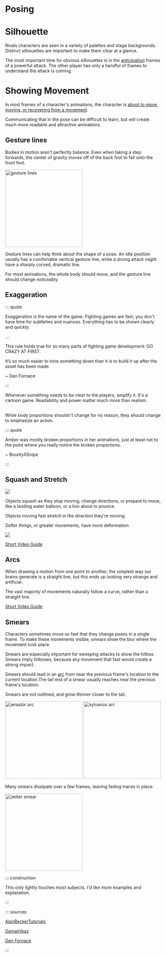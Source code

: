 # Posing

# Silhouette

Rivals characters are seen in a variety of palettes and stage backgrounds. Distinct silhouettes are important to make
them clear at a glance.

<cimg src="https://miro.medium.com/max/500/1*9fCU18CzaD3GYgIqMd42Gw.png" height=250 caption="street fighter silhouettes" />

The most important time for obvious silhouettes is in the [anticipation](anticipation_action_recovery.md#anticipation)
frames of a powerful attack. The other player has only a handful of frames to understand the attack is coming.

# Showing Movement

In most frames of a character's animations, the character
is [about to move, moving, or recovering from a movement](anticipation_action_recovery.md).

Communicating that in the pose can be difficult to learn, but will create much more readable and attractive animations.

## Gesture lines

Bodies in motion aren't perfectly balance. Even when taking a step forwards, the center of gravity moves off of the back
foot to fall onto the front foot.

<img src="https://images-wixmp-ed30a86b8c4ca887773594c2.wixmp.com/f/060c5b2a-d29c-4413-a193-8ea0726072c5/db07u5s-856eca40-086d-4c53-ad23-a59b63bf98cb.png?token=eyJ0eXAiOiJKV1QiLCJhbGciOiJIUzI1NiJ9.eyJzdWIiOiJ1cm46YXBwOiIsImlzcyI6InVybjphcHA6Iiwib2JqIjpbW3sicGF0aCI6IlwvZlwvMDYwYzViMmEtZDI5Yy00NDEzLWExOTMtOGVhMDcyNjA3MmM1XC9kYjA3dTVzLTg1NmVjYTQwLTA4NmQtNGM1My1hZDIzLWE1OWI2M2JmOThjYi5wbmcifV1dLCJhdWQiOlsidXJuOnNlcnZpY2U6ZmlsZS5kb3dubG9hZCJdfQ.DJ9W9Zm9zKJ8uTvSEJMMbCCucVVSdOLXIeTZEp7IcT0" height=250 alt="gesture lines">

Gesture lines can help think about the shape of a pose. An idle position usually has a comfortable vertical gesture
line, while a strong attack might have a sharply curved, dramatic line.

For most animations, the whole body should move, and the gesture line should change noticeably.

## Exaggeration

::: quote

Exaggeration is the name of the game. Fighting games are fast; you don’t have time for subtleties and nuances.
Everything has to be shown clearly and quickly.

...

This rule holds true for so many parts of fighting game development: GO CRAZY AT FIRST.

It’s so much easier to tone something down than it is to build it up after the asset has been made.

~ Dan Fornace

:::

Whenever something needs to be clear to the players, amplify it. It's a cartoon game. Readability and power matter much
more than realism.

\
While body proportions shouldn't change for no reason, they *should* change to emphasize an action.


<cimg src="https://ssb.wiki.gallery/images/5/5b/MarioFairSSBM.gif" caption="In Melee, Mario's fist grows noticeably during his forward-air to improve readability and power." height=150 />

::: quote

<cimg src="https://cdn.discordapp.com/attachments/630864417671741499/674667946492297216/unknown.png" height=250 caption="amber exaggeration - by BountyXSnipe">

Amber was mostly broken proportions in her animations, just at least not to the point where you really notice the broken
proportions.

~ BountyXSnipe

:::

## Squash and Stretch

![](https://miro.medium.com/max/700/1*5G9UyVH76F2PewgFkBRkZA.png)

Objects squash as they stop moving, change directions, or prepare to move, like a landing water balloon, or a lion about
to pounce.

Objects moving fast stretch in the direction they're moving.

Softer things, or greater movements, have more deformation.

![](https://miro.medium.com/max/700/1*ilBeci2TEyjdulq81u9d9w.png)

[Short Video Guide](https://youtu.be/haa7n3UGyDc?t=11)

## Arcs

When drawing a motion from one point to another, the simplest way our brains generate is a straight line, but this ends
up looking very strange and artificial.

The vast majority of movements naturally follow a curve, rather than a straight line.

[Short Video Guide](https://youtu.be/I1_tZ9LhJD4?t=8)

## Smears

Characters sometimes move so fast that they change poses in a single frame. To make these movements visible, smears show
the blur where the movement took place.

Smears are especially important for sweeping attacks to show the hitbox. Smears imply hitboxes, because any movement
that fast would create a strong impact.

Smears should lead in an [arc](pose.md#arcs) from near the previous frame's location to the current location.The tail
end of a smear usually reaches near the previous frame's location.

Smears are not outlined, and grow thinner closer to the tail.

<img src="https://i.gyazo.com/957ef2ddb5c9c9a83d87738df034b2a1.png" height=250 alt="wrastor arc">
<img src="https://i.gyazo.com/b9be1ecfb42b5dd959ec2194a338cacd.png" height=250 alt="sylvanos arc">

Many smears dissipate over a few frames, leaving fading traces in place.

<img src="https://i.gyazo.com/3cc98ef8688b74a40ec142621b7ddbd2.png" height=250 alt="zetter smear">

::: construction

This only lightly touches most subjects. I'd like more examples and explanation.

:::

::: sources

[AlanBeckerTutorials](https://www.youtube.com/channel/UCAxYH9DWyVmMpS9NgyxoTFQ)

[Damainikaz](https://www.deviantart.com/damaimikaz)

[Dan Fornace](https://fornace.medium.com/fighting-game-design-with-dan-fornace-the-power-of-silhouettes-915fde48318f)

:::
